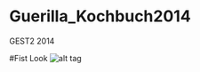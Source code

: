 Guerilla_Kochbuch2014
=====================

GEST2 2014


#Fist Look
![alt tag](https://www.dropbox.com/s/lyu4px0f5ktlcie/20140512%20HTML%20-%20Version%200.1.png)